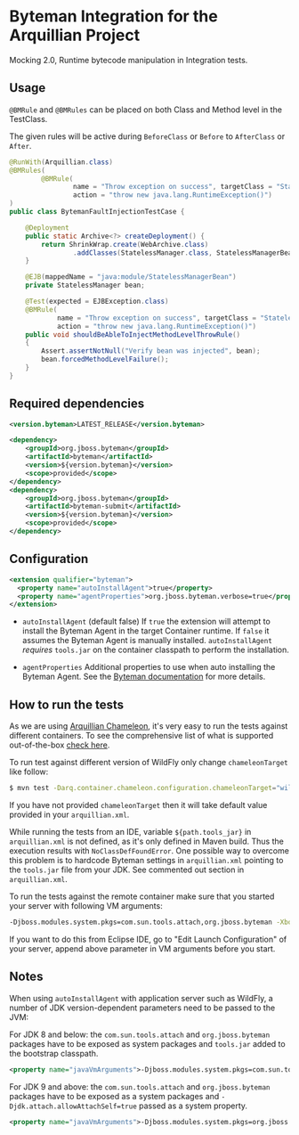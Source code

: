 # Byteman Integration for the Arquillian Project

Mocking 2.0, Runtime bytecode manipulation in Integration tests. 

Usage
-----

`@BMRule` and `@BMRules` can be placed on both Class and Method level in the TestClass. 

The given rules will be active during `BeforeClass` or `Before` to `AfterClass` or `After`.
  

```java
@RunWith(Arquillian.class)
@BMRules(
        @BMRule(
                name = "Throw exception on success", targetClass = "StatelessManagerBean", targetMethod = "forcedClassLevelFailure", 
                action = "throw new java.lang.RuntimeException()")
)
public class BytemanFaultInjectionTestCase {

    @Deployment
    public static Archive<?> createDeployment() {
        return ShrinkWrap.create(WebArchive.class)
                .addClasses(StatelessManager.class, StatelessManagerBean.class);
    }

    @EJB(mappedName = "java:module/StatelessManagerBean")
    private StatelessManager bean;

    @Test(expected = EJBException.class)
    @BMRule(
            name = "Throw exception on success", targetClass = "StatelessManagerBean", targetMethod = "forcedMethodLevelFailure", 
            action = "throw new java.lang.RuntimeException()")
    public void shouldBeAbleToInjectMethodLevelThrowRule()
    {
        Assert.assertNotNull("Verify bean was injected", bean);
        bean.forcedMethodLevelFailure();
    }
}
```

Required dependencies
---------------------

```xml
<version.byteman>LATEST_RELEASE</version.byteman>

<dependency>
    <groupId>org.jboss.byteman</groupId>
    <artifactId>byteman</artifactId>
    <version>${version.byteman}</version>
    <scope>provided</scope>
</dependency>
<dependency>
    <groupId>org.jboss.byteman</groupId>
    <artifactId>byteman-submit</artifactId>
    <version>${version.byteman}</version>
    <scope>provided</scope>
</dependency>
```


Configuration
-------------

```xml
<extension qualifier="byteman">
  <property name="autoInstallAgent">true</property>
  <property name="agentProperties">org.jboss.byteman.verbose=true</property>
</extension>
```

* `autoInstallAgent` (default false)
  If `true` the extension will attempt to install the Byteman Agent in the target Container runtime. 
  If `false` it assumes the Byteman Agent is manually installed.
  `autoInstallAgent` *requires* `tools.jar` on the container classpath to perform the installation. 

* `agentProperties`
  Additional properties to use when auto installing the Byteman Agent. See the [Byteman documentation](http://byteman.jboss.org/docs.html) for more details.

How to run the tests
--------------------
As we are using [Arquillian Chameleon](https://github.com/arquillian/arquillian-container-chameleon), it's very easy to run the tests against different containers. To see the comprehensive list of what is supported out-of-the-box [check here](https://github.com/arquillian/arquillian-container-chameleon/blob/master/src/main/resources/chameleon/default/containers.yaml).

To run test against different version of WildFly only change `chameleonTarget` like follow:

```bash
$ mvn test -Darq.container.chameleon.configuration.chameleonTarget="wildfly:10.1.0.Final:managed"
```

If you have not provided `chameleonTarget` then it will take default value provided in your `arquillian.xml`.

While running the tests from an IDE, variable `${path.tools_jar}` in `arquillian.xml` is not defined, as it's only defined in Maven build. Thus the execution results with `NoClassDefFoundError`. One possible way to overcome this problem is to hardcode Byteman settings in `arquillian.xml` pointing to the `tools.jar` file from your JDK. See commented out section in `arquillian.xml`.

To run the tests against the remote container make sure that you started your server with following VM arguments:

```bash
-Djboss.modules.system.pkgs=com.sun.tools.attach,org.jboss.byteman -Xbootclasspath/a:${path.tools_jar}
```

If you want to do this from Eclipse IDE, go to "Edit Launch Configuration" of your server, append above parameter in VM arguments before you start. 

Notes
------

When using `autoInstallAgent` with application server such as WildFly, a number of JDK version-dependent parameters need to be passed to the JVM:

For JDK 8 and below: the `com.sun.tools.attach` and `org.jboss.byteman` packages have to be exposed as system packages and `tools.jar` added to the bootstrap classpath.

```xml
<property name="javaVmArguments">-Djboss.modules.system.pkgs=com.sun.tools.attach,org.jboss.byteman -Xbootclasspath/a:${path.tools_jar}</property>
```


For JDK 9 and above: the `com.sun.tools.attach` and `org.jboss.byteman` packages have to be exposed as a system packages and `-Djdk.attach.allowAttachSelf=true` passed as a system property.

```xml
<property name="javaVmArguments">-Djboss.modules.system.pkgs=org.jboss.byteman -Djdk.attach.allowAttachSelf=true</property>
```
